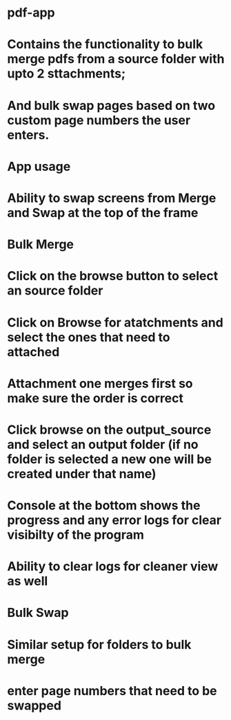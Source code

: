# pdf-app
# Contains the functionality to bulk merge pdfs from a source folder with upto 2 sttachments;
# And bulk swap pages based on two custom page numbers the user enters.

# App usage
# Ability to swap screens from Merge and Swap at the top of the frame

# Bulk Merge
# Click on the browse button to select an source folder
# Click on Browse for atatchments and select the ones that need to attached
# Attachment one merges first so make sure the order is correct
# Click browse on the output_source and select an output folder (if no folder is selected a new one will be created under that name)
# Console at the bottom shows the progress and any error logs for clear visibilty of the program
# Ability to clear logs for cleaner view as well

# Bulk Swap
# Similar setup for folders to bulk merge
# enter page numbers that need to be swapped
